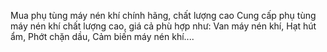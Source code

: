 Mua phụ tùng máy nén khí chính hãng, chất lượng cao
Cung cấp phụ tùng máy nén khí chất lượng cao, giá cả phù hợp như: Van máy nén khí, Hạt hút ẩm, Phớt chặn dầu, Cảm biến máy nén khí....
